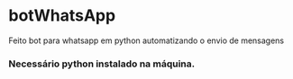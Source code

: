 # botWhatsApp
Feito bot para whatsapp em python automatizando o envio de mensagens
### Necessário python instalado na máquina.
